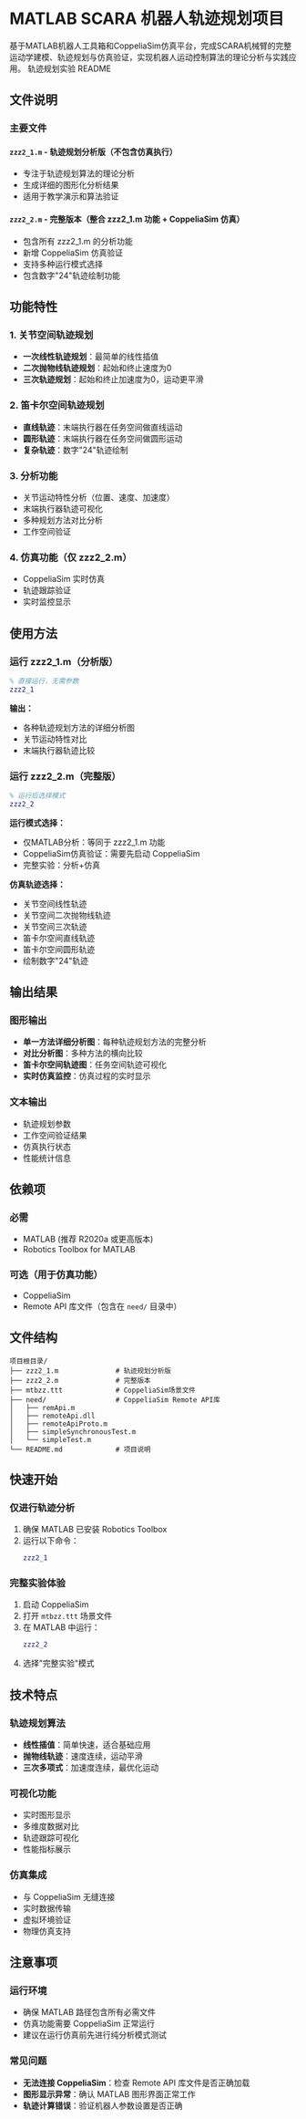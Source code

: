 # MATLAB SCARA 机器人轨迹规划项目
 基于MATLAB机器人工具箱和CoppeliaSim仿真平台，完成SCARA机械臂的完整运动学建模、轨迹规划与仿真验证，实现机器人运动控制算法的理论分析与实践应用。
轨迹规划实验 README
## 文件说明

### 主要文件

#### `zzz2_1.m` - 轨迹规划分析版（不包含仿真执行）
- 专注于轨迹规划算法的理论分析
- 生成详细的图形化分析结果
- 适用于教学演示和算法验证

#### `zzz2_2.m` - 完整版本（整合 zzz2_1.m 功能 + CoppeliaSim 仿真）
- 包含所有 zzz2_1.m 的分析功能
- 新增 CoppeliaSim 仿真验证
- 支持多种运行模式选择
- 包含数字"24"轨迹绘制功能

## 功能特性

### 1. 关节空间轨迹规划
- **一次线性轨迹规划**：最简单的线性插值
- **二次抛物线轨迹规划**：起始和终止速度为0
- **三次轨迹规划**：起始和终止加速度为0，运动更平滑

### 2. 笛卡尔空间轨迹规划
- **直线轨迹**：末端执行器在任务空间做直线运动
- **圆形轨迹**：末端执行器在任务空间做圆形运动
- **复杂轨迹**：数字"24"轨迹绘制

### 3. 分析功能
- 关节运动特性分析（位置、速度、加速度）
- 末端执行器轨迹可视化
- 多种规划方法对比分析
- 工作空间验证

### 4. 仿真功能（仅 zzz2_2.m）
- CoppeliaSim 实时仿真
- 轨迹跟踪验证
- 实时监控显示

## 使用方法

### 运行 zzz2_1.m（分析版）

```matlab
% 直接运行，无需参数
zzz2_1
```

**输出：**
- 各种轨迹规划方法的详细分析图
- 关节运动特性对比
- 末端执行器轨迹比较

### 运行 zzz2_2.m（完整版）

```matlab
% 运行后选择模式
zzz2_2
```

**运行模式选择：**
- 仅MATLAB分析：等同于 zzz2_1.m 功能
- CoppeliaSim仿真验证：需要先启动 CoppeliaSim
- 完整实验：分析+仿真

**仿真轨迹选择：**
- 关节空间线性轨迹
- 关节空间二次抛物线轨迹  
- 关节空间三次轨迹
- 笛卡尔空间直线轨迹
- 笛卡尔空间圆形轨迹
- 绘制数字"24"轨迹

## 输出结果

### 图形输出
- **单一方法详细分析图**：每种轨迹规划方法的完整分析
- **对比分析图**：多种方法的横向比较
- **笛卡尔空间轨迹图**：任务空间轨迹可视化
- **实时仿真监控**：仿真过程的实时显示

### 文本输出
- 轨迹规划参数
- 工作空间验证结果
- 仿真执行状态
- 性能统计信息

## 依赖项

### 必需
- MATLAB (推荐 R2020a 或更高版本)
- Robotics Toolbox for MATLAB

### 可选（用于仿真功能）
- CoppeliaSim
- Remote API 库文件（包含在 `need/` 目录中）

## 文件结构

```
项目根目录/
├── zzz2_1.m              # 轨迹规划分析版
├── zzz2_2.m              # 完整版本
├── mtbzz.ttt             # CoppeliaSim场景文件
├── need/                 # CoppeliaSim Remote API库
│   ├── remApi.m
│   ├── remoteApi.dll
│   ├── remoteApiProto.m
│   ├── simpleSynchronousTest.m
│   └── simpleTest.m
└── README.md             # 项目说明
```

## 快速开始

### 仅进行轨迹分析
1. 确保 MATLAB 已安装 Robotics Toolbox
2. 运行以下命令：
   ```matlab
   zzz2_1
   ```

### 完整实验体验
1. 启动 CoppeliaSim
2. 打开 `mtbzz.ttt` 场景文件
3. 在 MATLAB 中运行：
   ```matlab
   zzz2_2
   ```
4. 选择"完整实验"模式

## 技术特点

### 轨迹规划算法
- **线性插值**：简单快速，适合基础应用
- **抛物线轨迹**：速度连续，运动平滑
- **三次多项式**：加速度连续，最优化运动

### 可视化功能
- 实时图形显示
- 多维度数据对比
- 轨迹跟踪可视化
- 性能指标展示

### 仿真集成
- 与 CoppeliaSim 无缝连接
- 实时数据传输
- 虚拟环境验证
- 物理仿真支持

## 注意事项

### 运行环境
- 确保 MATLAB 路径包含所有必需文件
- 仿真功能需要 CoppeliaSim 正常运行
- 建议在运行仿真前先进行纯分析模式测试

### 常见问题
- **无法连接 CoppeliaSim**：检查 Remote API 库文件是否正确加载
- **图形显示异常**：确认 MATLAB 图形界面正常工作
- **轨迹计算错误**：验证机器人参数设置是否正确




